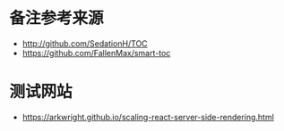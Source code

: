 # 备注参考来源

- http://github.com/SedationH/TOC
- https://github.com/FallenMax/smart-toc

# 测试网站
- https://arkwright.github.io/scaling-react-server-side-rendering.html